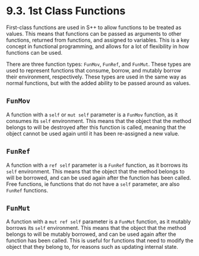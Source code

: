 # 9.3. 1st Class Functions

First-class functions are used in S++ to allow functions to be treated as values. This means that functions can be
passed as arguments to other functions, returned from functions, and assigned to variables. This is a key concept in
functional programming, and allows for a lot of flexibility in how functions can be used.

There are three function types: `FunMov`, `FunRef`, and `FunMut`. These types are used to represent functions that
consume, borrow, and mutably borrow their environment, respectively. These types are used in the same way as normal
functions, but with the added ability to be passed around as values.

## `FunMov`

A function with a `self` or `mut self` parameter is a `FunMov` function, as it consumes its `self` environment. This
means that the object that the method belongs to will be destroyed after this function is called, meaning that the
object cannot be used again until it has been re-assigned a new value.

## `FunRef`

A function with a `ref self` parameter is a `FunRef` function, as it borrows its `self` environment. This means that
the object that the method belongs to will be borrowed, and can be used again after the function has been called. Free
functions, ie functions that do not have a `self` parameter, are also `FunRef` functions.

## `FunMut`

A function with a `mut ref self` parameter is a `FunMut` function, as it mutably borrows its `self` environment. This
means that the object that the method belongs to will be mutably borrowed, and can be used again after the function has
been called. This is useful for functions that need to modify the object that they belong to, for reasons such as
updating internal state.

